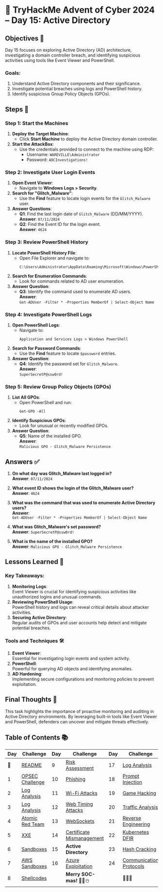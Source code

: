 # 🎄 TryHackMe Advent of Cyber 2024 – Day 15: Active Directory

## Objectives 🎯

Day 15 focuses on exploring Active Directory (AD) architecture, investigating a domain controller breach, and identifying suspicious activities using tools like Event Viewer and PowerShell.

### Goals:
1. Understand Active Directory components and their significance.
2. Investigate potential breaches using logs and PowerShell history.
3. Identify suspicious Group Policy Objects (GPOs).

## Steps 🚀

### Step 1: Start the Machines
1. **Deploy the Target Machine**:  
   - Click **Start Machine** to deploy the Active Directory domain controller.
2. **Start the AttackBox**:  
   - Use the credentials provided to connect to the machine using RDP:
     - Username: `WAREVILLE\Administrator`
     - Password: `AOCInvestigations!`

### Step 2: Investigate User Login Events
1. **Open Event Viewer**:  
   - Navigate to **Windows Logs > Security**.
2. **Search for "Glitch_Malware"**:  
   - Use the **Find** feature to locate login events for the `Glitch_Malware` user.
3. **Answer Questions**:  
   - **Q1**: Find the last login date of `Glitch_Malware` (DD/MM/YYYY).  
     **Answer**: `07/11/2024`  
   - **Q2**: Find the Event ID for the login event.  
     **Answer**: `4624`

### Step 3: Review PowerShell History
1. **Locate PowerShell History File**:  
   - Open File Explorer and navigate to:
     ```
     C:\Users\Administrator\AppData\Roaming\Microsoft\Windows\PowerShell\PSReadLine\ConsoleHost_history.txt
     ```
2. **Search for Enumeration Commands**:  
   - Look for commands related to AD user enumeration.
3. **Answer Question**:  
   - **Q3**: Identify the command used to enumerate AD users.  
     **Answer**:  
     `Get-ADUser -Filter * -Properties MemberOf | Select-Object Name`

### Step 4: Investigate PowerShell Logs
1. **Open PowerShell Logs**:  
   - Navigate to:
     ```
     Application and Services Logs > Windows PowerShell
     ```
2. **Search for Password Commands**:  
   - Use the **Find** feature to locate `$password` entries.
3. **Answer Question**:  
   - **Q4**: Identify the password set for `Glitch_Malware`.  
     **Answer**:  
     `SuperSecretP@ssw0rd!`

### Step 5: Review Group Policy Objects (GPOs)
1. **List All GPOs**:  
   - Open PowerShell and run:
     ```
     Get-GPO -All
     ```
2. **Identify Suspicious GPOs**:  
   - Look for unusual or recently modified GPOs.
3. **Answer Question**:  
   - **Q5**: Name of the installed GPO.  
     **Answer**:  
     `Malicious GPO - Glitch_Malware Persistence`

## Answers ✅

1. **On what day was Glitch_Malware last logged in?**  
   **Answer**: `07/11/2024`

2. **What event ID shows the login of the Glitch_Malware user?**  
   **Answer**: `4624`

3. **What was the command that was used to enumerate Active Directory users?**  
   **Answer**:  
   `Get-ADUser -Filter * -Properties MemberOf | Select-Object Name`

4. **What was Glitch_Malware's set password?**  
   **Answer**: `SuperSecretP@ssw0rd!`

5. **What is the name of the installed GPO?**  
   **Answer**: `Malicious GPO - Glitch_Malware Persistence`

## Lessons Learned 🌟

### Key Takeaways:
1. **Monitoring Logs**:  
   Event Viewer is crucial for identifying suspicious activities like unauthorized logins and unusual commands.
2. **Reviewing PowerShell Usage**:  
   PowerShell history and logs can reveal critical details about attacker activities.
3. **Securing Active Directory**:  
   Regular audits of GPOs and user accounts help detect and mitigate potential breaches.

### Tools and Techniques 🛠️
1. **Event Viewer**:  
   Essential for investigating login events and system activity.
2. **PowerShell**:  
   Powerful for querying AD objects and identifying anomalies.
3. **AD Hardening**:  
   Implementing secure configurations and monitoring policies to prevent exploitation.

## Final Thoughts 🎁

This task highlights the importance of proactive monitoring and auditing in Active Directory environments. By leveraging built-in tools like Event Viewer and PowerShell, defenders can uncover and mitigate threats effectively.

## Table of Contents 📚

| Day  | Challenge                              | Day  | Challenge                               | Day  | Challenge                               |
|------|----------------------------------------|------|-----------------------------------------|------|-----------------------------------------|
| 📖  | [README](../README.md)                 | 9    | [Risk Assessment](days/day9.md)         | 17   | [Log Analysis](days/day_17.md)          |
| 1    | [OPSEC Challenge](days/day1.md)        | 10   | [Phishing](days/day_10.md)              | 18   | [Prompt Injection](days/day_18.md)      |
| 2    | [Log Analysis](days/day2.md)           | 11   | [Wi-Fi Attacks](days/day_11.md)         | 19   | [Game Hacking](days/day_19.md)          |
| 3    | [Log Analysis](days/day3.md)           | 12   | [Web Timing Attacks](days/day_12.md)    | 20   | [Traffic Analysis](days/day_20.md)      |
| 4    | [Atomic Red Team](days/day4.md)        | 13   | [WebSockets](days/day_13.md)            | 21   | [Reverse Engineering](days/day_21.md)   |
| 5    | [XXE](days/day5.md)                    | 14   | [Certificate Mismanagement](days/day_14.md)| 22 | [Kubernetes DFIR](days/day_22.md)       |
| 6    | [Sandboxes](days/day6.md)              | 15   | **Active Directory**                    | 23   | [Hash Cracking](days/day_23.md)         |
| 7    | [AWS Sandboxes](days/day7.md)          | 16   | [Azure Exploitation](days/day_16.md)    | 24   | [Communication Protocols](days/day_24.md)|
| 8    | [Shellcodes](days/day8.md)             |      | **Merry SOC-mas!** 🎁✨☃️              |      | 🎄✨🎅                                |
